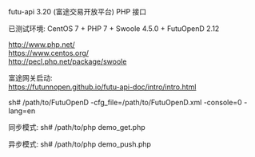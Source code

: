 futu-api 3.20 (富途交易开放平台) PHP 接口<br />

已测试环境: CentOS 7 + PHP 7 + Swoole 4.5.0 + FutuOpenD 2.12<br />

http://www.php.net/<br />
https://www.centos.org/<br />
http://pecl.php.net/package/swoole<br />

富途网关启动:<br />
https://futunnopen.github.io/futu-api-doc/intro/intro.html<br />

sh# /path/to/FutuOpenD -cfg_file=/path/to/FutuOpenD.xml -console=0 -lang=en<br />

同步模式: sh# /path/to/php demo_get.php<br />

异步模式: sh# /path/to/php demo_push.php<br />